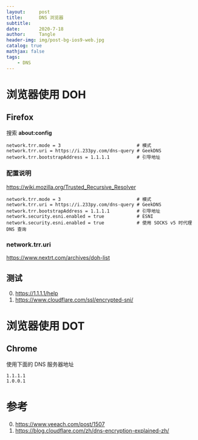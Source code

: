 ```yaml
---
layout:     post
title:      DNS 浏览器
subtitle:   
date:       2020-7-18
author:     Tangle
header-img: img/post-bg-ios9-web.jpg
catalog: true
mathjax: false
tags:
    - DNS
---
```


# 浏览器使用 DOH

## Firefox

搜索 **about:config**

```
network.trr.mode = 3                            # 模式
network.trr.uri = https://i.233py.com/dns-query # GeekDNS
network.trr.bootstrapAddress = 1.1.1.1          # 引导地址
```

### 配置说明

https://wiki.mozilla.org/Trusted_Recursive_Resolver

```
network.trr.mode = 3                            # 模式
network.trr.uri = https://i.233py.com/dns-query # GeekDNS
network.trr.bootstrapAddress = 1.1.1.1          # 引导地址
network.security.esni.enabled = true            # ESNI
network.security.esni.enabled = true            # 使用 SOCKS v5 时代理 DNS 查询
```

### network.trr.uri

https://www.nextrt.com/archives/doh-list

## 测试

0. https://1.1.1.1/help
0. https://www.cloudflare.com/ssl/encrypted-sni/

# 浏览器使用 DOT

## Chrome

使用下面的 DNS 服务器地址

```
1.1.1.1
1.0.0.1
```

# 参考

0. https://www.yeeach.com/post/1507
0. https://blog.cloudflare.com/zh/dns-encryption-explained-zh/
